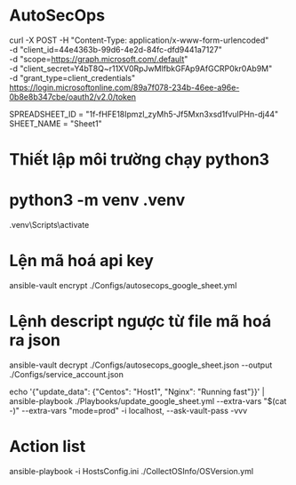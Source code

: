 # AutoSecOps

curl -X POST -H "Content-Type: application/x-www-form-urlencoded" \
-d "client_id=44e4363b-99d6-4e2d-84fc-dfd9441a7127" \
-d "scope=https://graph.microsoft.com/.default" \
-d "client_secret=Y4bT8Q~r11XV0RpJwMlfbkGFAp9AfGCRP0kr0Ab9M" \
-d "grant_type=client_credentials" \
https://login.microsoftonline.com/89a7f078-234b-46ee-a96e-0b8e8b347cbe/oauth2/v2.0/token

SPREADSHEET_ID = "1f-fHFE18Ipmzl_zyMh5-Jf5Mxn3xsd1fvuIPHn-dj44"
SHEET_NAME = "Sheet1"

# Thiết lập môi trường chạy python3
# python3 -m venv .venv
.venv\Scripts\activate

# Lện mã hoá api key
 ansible-vault encrypt ./Configs/autosecops_google_sheet.yml
# Lệnh descript ngược từ file mã hoá ra json
ansible-vault decrypt ./Configs/autosecops_google_sheet.json  --output ./Configs/service_account.json

echo '{"update_data": {"Centos": "Host1", "Nginx": "Running fast"}}'  | ansible-playbook ./Playbooks/update_google_sheet.yml  --extra-vars "$(cat -)"  --extra-vars "mode=prod" -i localhost, --ask-vault-pass  -vvv


# Action list
ansible-playbook -i HostsConfig.ini ./CollectOSInfo/OSVersion.yml